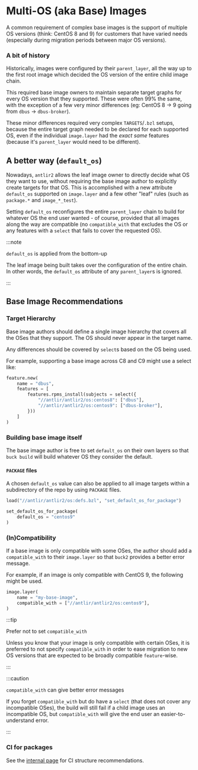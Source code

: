 # Multi-OS (aka Base) Images

A common requirement of complex base images is the support of multiple OS
versions (think: CentOS 8 and 9) for customers that have varied needs
(especially during migration periods between major OS versions).

### A bit of history

Historically, images were configured by their `parent_layer`, all the way up to
the first root image which decided the OS version of the entire child image
chain.

This required base image owners to maintain separate target graphs for every OS
version that they supported. These were often 99% the same, with the exception
of a few very minor differences (eg: CentOS 8 -> 9 going from `dbus` ->
`dbus-broker`).

These minor differences required very complex `TARGETS`/`.bzl` setups, because
the entire target graph needed to be declared for each supported OS, even if the
individual `image.layer` had the _exact same_ features (because it's
`parent_layer` would need to be different).

## A better way (`default_os`)

Nowadays, `antlir2` allows the leaf image owner to directly decide what OS they
want to use, without requiring the base image author to explicitly create
targets for that OS. This is accomplished with a new attribute `default_os`
supported on `image.layer` and a few other "leaf" rules (such as `package.*` and
`image_*_test`).

Setting `default_os` reconfigures the entire `parent_layer` chain to build for
whatever OS the end user wanted - of course, provided that all images along the
way are compatible (no `compatible_with` that excludes the OS or any features
with a `select` that fails to cover the requested OS).

:::note

`default_os` is applied from the bottom-up

The leaf image being built takes over the configuration of the entire chain. In
other words, the `default_os` attribute of any `parent_layer`s is ignored.

:::

## Base Image Recommendations

### Target Hierarchy

Base image authors should define a single image hierarchy that covers all the
OSes that they support. The OS should never appear in the target name.

Any differences should be covered by `select`s based on the OS being used.

For example, supporting a base image across C8 and C9 might use a select like:

```python
feature.new(
    name = "dbus",
    features = [
        features.rpms_install(subjects = select({
            "//antlir/antlir2/os:centos8": ["dbus"],
            "//antlir/antlir2/os:centos9": ["dbus-broker"],
        }))
    ]
)
```

### Building base image itself

The base image author is free to set `default_os` on their own layers so that
`buck build` will build whatever OS they consider the default.

#### `PACKAGE` files

A chosen `default_os` value can also be applied to all image targets within a
subdirectory of the repo by using `PACKAGE` files.

```python
load("//antlir/antlir2/os:defs.bzl", "set_default_os_for_package")

set_default_os_for_package(
    default_os = "centos9"
)
```

### (In)Compatibility

If a base image is only compatible with some OSes, the author should add a
`compatible_with` to their `image.layer` so that `buck2` provides a better error
message.

For example, if an image is only compatible with CentOS 9, the following might
be used.

```python
image.layer(
    name = "my-base-image",
    compatible_with = ["//antlir/antlir2/os:centos9"],
)
```

:::tip

Prefer not to set `compatible_with`

Unless you know that your image is only compatible with certain OSes, it is
preferred to not specify `compatible_with` in order to ease migration to new OS
versions that are expected to be broadly compatible `feature`-wise.

:::

:::caution

`compatible_with` can give better error messages

If you forget `compatible_with` but do have a `select` (that does not cover any
incompatible OSes), the build will still fail if a child image uses an
incompatible OS, but `compatible_with` will give the end user an
easier-to-understand error.

:::

### CI for packages

See the [internal page](fb/multi-os-images-ci-recommendations.md) for CI
structure recommendations.
